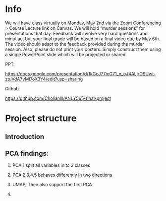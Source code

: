 # Info

We will have class virtually on Monday, May 2nd via the Zoom Conferencing > Course Lecture link on Canvas.
We will hold “murder sessions” for presentations that day. Feedback will involve very hard questions and minutiae, but your final grade will be based on a final video due by May 6th. The video should adapt to the feedback provided during the murder session.
Also, please do not print your posters. Simply construct them using a single PowerPoint slide which will be projected or shared.



PPT:

https://docs.google.com/presentation/d/1kGcJ77icG71_n_oJ4ALjrOSUwt-ztuVdA7vMI7oX3Y4/edit?usp=sharing



Github

https://github.com/Cholianlll/ANLY565-final-project





# Project structure

## Introduction



## PCA findings:

1. PCA 1 split all variables in to 2 classes

2. PCA 2,3,4,5 behaves differently in two directions

3. UMAP, Then also support the first PCA

4. 

   





